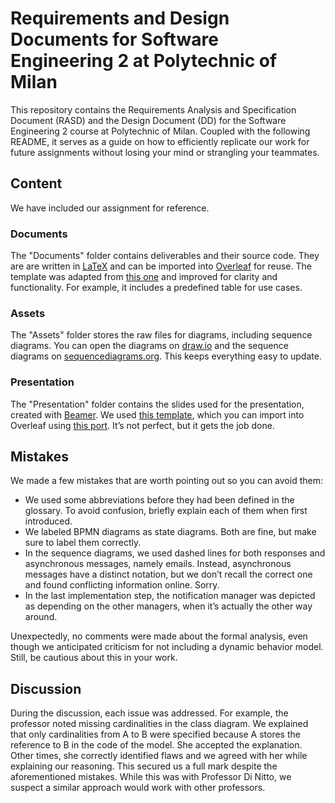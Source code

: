 # Requirements and Design Documents for Software Engineering 2 at Polytechnic of Milan

This repository contains the Requirements Analysis and Specification Document (RASD) and the Design Document (DD) for the Software Engineering 2 course at Polytechnic of Milan.
Coupled with the following README, it serves as a guide on how to efficiently replicate our work for future assignments without losing your mind or strangling your teammates.

## Content

We have included our assignment for reference.

### Documents

The "Documents" folder contains deliverables and their source code.
They are are written in [LaTeX](https://www.latex-project.org) and can be imported into [Overleaf](https://www.overleaf.com) for reuse.
The template was adapted from [this one](https://it.overleaf.com/latex/templates/classical-format-thesis-scuola-di-ingegneria-industriale-e-dellinformazione-politecnico-di-milano/dkmvtndqkyxg) and improved for clarity and functionality.
For example, it includes a predefined table for use cases.

### Assets

The "Assets" folder stores the raw files for diagrams, including sequence diagrams.
You can open the diagrams on [draw.io](https://www.draw.io) and the sequence diagrams on [sequencediagrams.org](https://www.sequencediagrams.org).
This keeps everything easy to update.

### Presentation

The "Presentation" folder contains the slides used for the presentation, created with [Beamer](https://it.overleaf.com/learn/latex/Beamer). We used [this template](https://github.com/pcafrica/beamerthemepolimi), which you can  import into Overleaf using [this port](https://it.overleaf.com/latex/templates/polimi-beamertheme/rjsxsvfzkpnv).
It’s not perfect, but it gets the job done.

## Mistakes

We made a few mistakes that are worth pointing out so you can avoid them:

* We used some abbreviations before they had been defined in the glossary. To avoid confusion, briefly explain each of them when first introduced.
* We labeled BPMN diagrams as state diagrams. Both are fine, but make sure to label them correctly.
* In the sequence diagrams, we used dashed lines for both responses and asynchronous messages, namely emails.
Instead, asynchronous messages have a distinct notation, but we don’t recall the correct one and found conflicting information online.
Sorry.
* In the last implementation step, the notification manager was depicted as depending on the other managers, when it’s actually the other way around.

Unexpectedly, no comments were made about the formal analysis, even though we anticipated criticism for not including a dynamic behavior model. Still, be cautious about this in your work.

## Discussion

During the  discussion, each issue was addressed.
For example, the professor noted missing cardinalities in the class diagram.
We explained that only cardinalities from A to B were specified because A stores the reference to B in the code of the model.
She accepted the explanation.
Other times, she correctly identified flaws and we agreed with her while explaining our reasoning.
This secured us a full mark despite the aforementioned mistakes.
While this was with Professor Di Nitto, we suspect a similar approach would work with other professors.
